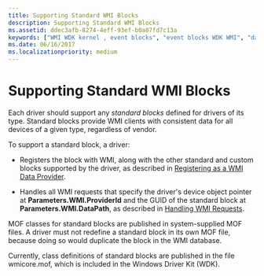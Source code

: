 ```yaml
---
title: Supporting Standard WMI Blocks
description: Supporting Standard WMI Blocks
ms.assetid: ddec3afb-8274-4eff-93ef-b0a07fd7c13a
keywords: ["WMI WDK kernel , event blocks", "event blocks WDK WMI", "data blocks WDK WMI", "WMI WDK kernel , data blocks", "blocks WDK WMI", "standard blocks WDK WMI"]
ms.date: 06/16/2017
ms.localizationpriority: medium
---
```


# Supporting Standard WMI Blocks





Each driver should support any *standard blocks* defined for drivers of its type. Standard blocks provide WMI clients with consistent data for all devices of a given type, regardless of vendor.

To support a standard block, a driver:

-   Registers the block with WMI, along with the other standard and custom blocks supported by the driver, as described in [Registering as a WMI Data Provider](registering-as-a-wmi-data-provider.md).

-   Handles all WMI requests that specify the driver's device object pointer at **Parameters.WMI.ProviderId** and the GUID of the standard block at **Parameters.WMI.DataPath**, as described in [Handling WMI Requests](handling-wmi-requests.md).

MOF classes for standard blocks are published in system-supplied MOF files. A driver must not redefine a standard block in its own MOF file, because doing so would duplicate the block in the WMI database.

Currently, class definitions of standard blocks are published in the file wmicore.mof, which is included in the Windows Driver Kit (WDK).

 

 




